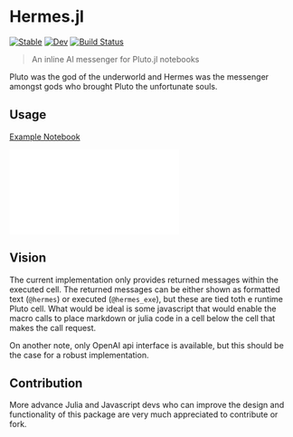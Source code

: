 # Hermes.jl

[![Stable](https://img.shields.io/badge/docs-stable-blue.svg)](https://stefanbringuier.github.io/Hermes.jl/stable/)
[![Dev](https://img.shields.io/badge/docs-dev-blue.svg)](https://stefanbringuier.github.io/Hermes.jl/dev/)
[![Build Status](https://github.com/stefanbringuier/Hermes.jl/actions/workflows/CI.yml/badge.svg?branch=main)](https://github.com/stefanbringuier/Hermes.jl/actions/workflows/CI.yml?query=branch%3Amain)

> An inline AI messenger for Pluto.jl notebooks

Pluto was the god of the underworld and Hermes was the messenger amongst gods who brought Pluto the unfortunate souls.

## Usage
[Example Notebook](notebooks/HermesNotebook.jl)

<iframe src="resources/HermesNotebookRecording.html" frameborder="0" allowfullscreen></iframe>

## Vision
The current implementation only provides returned messages within the executed cell. The returned messages can be either shown as formatted text (`@hermes`) or executed (`@hermes_exe`), but these are tied toth e runtime Pluto cell. What would be ideal is some javascript that would enable the macro calls to place markdown or julia code in a cell below the cell that makes the call request.

On another note, only OpenAI api interface is available, but this should be the case for a robust implementation.

## Contribution
More advance Julia and Javascript devs who can improve the design and functionality of this package are very much appreciated to contribute or fork.